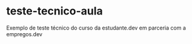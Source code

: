 # teste-tecnico-aula
Exemplo de teste técnico do curso da estudante.dev em parceria com a empregos.dev
